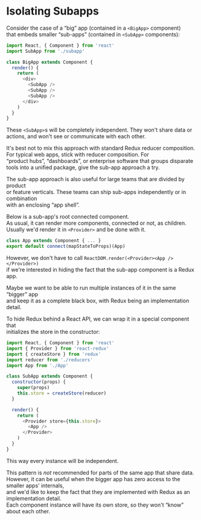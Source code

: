 # Isolating Subapps

Consider the case of a “big” app \(contained in a `<BigApp>` component\)  
that embeds smaller “sub-apps” \(contained in `<SubApp>` components\):

```javascript
import React, { Component } from 'react'
import SubApp from './subapp'

class BigApp extends Component {
  render() {
    return (
      <div>
        <SubApp />
        <SubApp />
        <SubApp />
      </div>
    )
  }
}
```

These `<SubApp>`s will be completely independent. They won't share data or  
actions, and won't see or communicate with each other.

It's best not to mix this approach with standard Redux reducer composition.  
For typical web apps, stick with reducer composition. For  
“product hubs”, “dashboards”, or enterprise software that groups disparate  
tools into a unified package, give the sub-app approach a try.

The sub-app approach is also useful for large teams that are divided by product  
or feature verticals. These teams can ship sub-apps independently or in combination  
with an enclosing “app shell”.

Below is a sub-app's root connected component.  
As usual, it can render more components, connected or not, as children.  
Usually we'd render it in `<Provider>` and be done with it.

```javascript
class App extends Component { ... }
export default connect(mapStateToProps)(App)
```

However, we don't have to call `ReactDOM.render(<Provider><App /></Provider>)`  
if we're interested in hiding the fact that the sub-app component is a Redux app.

Maybe we want to be able to run multiple instances of it in the same “bigger” app  
and keep it as a complete black box, with Redux being an implementation detail.

To hide Redux behind a React API, we can wrap it in a special component that  
initializes the store in the constructor:

```javascript
import React, { Component } from 'react'
import { Provider } from 'react-redux'
import { createStore } from 'redux'
import reducer from './reducers'
import App from './App'

class SubApp extends Component {
  constructor(props) {
    super(props)
    this.store = createStore(reducer)
  }

  render() {
    return (
      <Provider store={this.store}>
        <App />
      </Provider>
    )
  }
}
```

This way every instance will be independent.

This pattern is _not_ recommended for parts of the same app that share data.  
However, it can be useful when the bigger app has zero access to the smaller apps' internals,  
and we'd like to keep the fact that they are implemented with Redux as an implementation detail.  
Each component instance will have its own store, so they won't “know” about each other.

